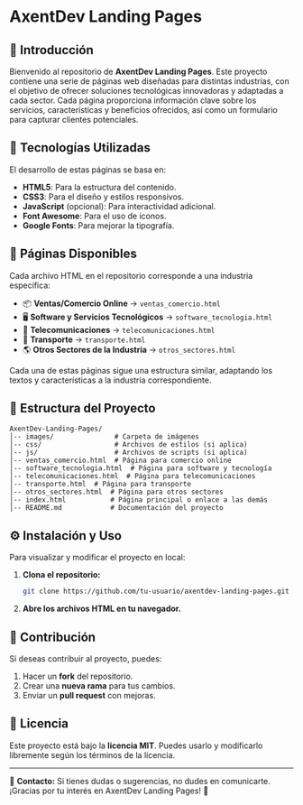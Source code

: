 # AxentDev Landing Pages

## 📌 Introducción

Bienvenido al repositorio de **AxentDev Landing Pages**. Este proyecto contiene una serie de páginas web diseñadas para distintas industrias, con el objetivo de ofrecer soluciones tecnológicas innovadoras y adaptadas a cada sector. Cada página proporciona información clave sobre los servicios, características y beneficios ofrecidos, así como un formulario para capturar clientes potenciales.

## 🚀 Tecnologías Utilizadas

El desarrollo de estas páginas se basa en:

- **HTML5**: Para la estructura del contenido.
- **CSS3**: Para el diseño y estilos responsivos.
- **JavaScript** (opcional): Para interactividad adicional.
- **Font Awesome**: Para el uso de iconos.
- **Google Fonts**: Para mejorar la tipografía.

## 📂 Páginas Disponibles

Cada archivo HTML en el repositorio corresponde a una industria específica:

- 📦 **Ventas/Comercio Online** → `ventas_comercio.html`
- 🖥️ **Software y Servicios Tecnológicos** → `software_tecnologia.html`
- 📡 **Telecomunicaciones** → `telecomunicaciones.html`
- 🚛 **Transporte** → `transporte.html`
- 🌎 **Otros Sectores de la Industria** → `otros_sectores.html`

Cada una de estas páginas sigue una estructura similar, adaptando los textos y características a la industria correspondiente.

## 📁 Estructura del Proyecto

```
AxentDev-Landing-Pages/
│-- images/               # Carpeta de imágenes
│-- css/                  # Archivos de estilos (si aplica)
│-- js/                   # Archivos de scripts (si aplica)
│-- ventas_comercio.html  # Página para comercio online
│-- software_tecnologia.html  # Página para software y tecnología
│-- telecomunicaciones.html  # Página para telecomunicaciones
│-- transporte.html  # Página para transporte
│-- otros_sectores.html  # Página para otros sectores
│-- index.html           # Página principal o enlace a las demás
│-- README.md            # Documentación del proyecto
```

## ⚙️ Instalación y Uso

Para visualizar y modificar el proyecto en local:

1. **Clona el repositorio:**

   ```bash
   git clone https://github.com/tu-usuario/axentdev-landing-pages.git
   ```

2. **Abre los archivos HTML en tu navegador.**

## 🤝 Contribución

Si deseas contribuir al proyecto, puedes:

1. Hacer un **fork** del repositorio.
2. Crear una **nueva rama** para tus cambios.
3. Enviar un **pull request** con mejoras.

## 📜 Licencia

Este proyecto está bajo la **licencia MIT**. Puedes usarlo y modificarlo libremente según los términos de la licencia.

---

📩 **Contacto:** Si tienes dudas o sugerencias, no dudes en comunicarte. ¡Gracias por tu interés en AxentDev Landing Pages! 🚀
